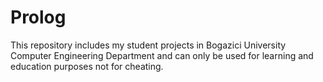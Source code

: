 # Prolog
This repository includes my student projects in Bogazici University Computer Engineering Department and can only be used for learning and education purposes not for cheating.
